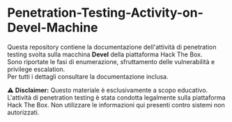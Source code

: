 # Penetration-Testing-Activity-on-Devel-Machine

Questa repository contiene la documentazione dell'attività di penetration testing svolta sulla macchina **Devel** della piattaforma Hack The Box.  
Sono riportate le fasi di enumerazione, sfruttamento delle vulnerabilità e privilege escalation.  
Per tutti i dettagli consultare la documentazione inclusa.

⚠️ **Disclaimer:** Questo materiale è esclusivamente a scopo educativo. L'attività di penetration testing è stata condotta legalmente sulla piattaforma Hack The Box. Non utilizzare le informazioni qui presenti contro sistemi non autorizzati.
